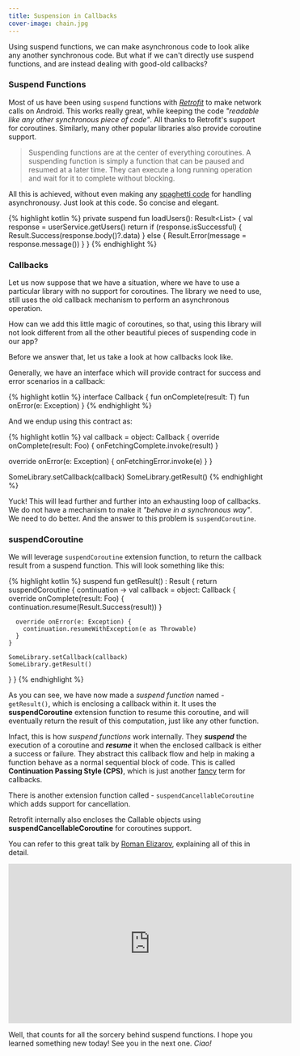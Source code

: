 ```yaml
---
title: Suspension in Callbacks
cover-image: chain.jpg
---
```


Using suspend functions, we can make asynchronous code to look alike any another synchronous code.
But what if we can't directly use suspend functions, and are instead dealing with good-old callbacks?

<!--more-->
### Suspend Functions

Most of us have been using `suspend` functions with _[Retrofit](https://square.github.io/retrofit/)_ to make network calls on Android. This works really great, while keeping the code _"readable like any other synchronous piece of code"_. All thanks to Retrofit's support for coroutines. Similarly, many other popular libraries also provide coroutine support.

>Suspending functions are at the center of everything coroutines. A suspending function is simply a function that can be paused and resumed at a later time. They can execute a long running operation and wait for it to complete without blocking.

All this is achieved, without even making any [spaghetti code](https://www.reddit.com/r/ProgrammerHumor/comments/chgnd3/callback_hell/) for handling asynchronousy.
Just look at this code. So concise and elegant.

{% highlight kotlin %}
private suspend fun loadUsers(): Result<List<User>> {
    val response = userService.getUsers()
    return if (response.isSuccessful) {
      Result.Success(response.body()?.data)
    } else {
      Result.Error(message = response.message())
    }
}
{% endhighlight %}

### Callbacks

Let us now suppose that we have a situation, where we have to use a particular library with no support for coroutines. The library we need to use, still uses the old callback mechanism to perform an asynchronous operation.

How can we add this little magic of coroutines, so that, using this library will not look different from all the other beautiful pieces of suspending code in our app?

Before we answer that, let us take a look at how callbacks look like.

Generally, we have an interface which will provide contract for success and error scenarios in a callback:

{% highlight kotlin %}
interface Callback<T> {
  fun onComplete(result: T)
  fun onError(e: Exception)
}
{% endhighlight %}

And we endup using this contract as:

{% highlight kotlin %}
val callback = object: Callback<Foo> {
  override onComplete(result: Foo) {
    onFetchingComplete.invoke(result)
  }

  override onError(e: Exception) {
    onFetchingError.invoke(e)
  }
}

SomeLibrary.setCallback(callback)
SomeLibrary.getResult()
{% endhighlight %}
    
Yuck! This will lead further and further into an exhausting loop of callbacks. We do not have a mechanism to make it _"behave in a synchronous way"_.
We need to do better. And the answer to this problem is `suspendCoroutine`.

### suspendCoroutine

We will leverage `suspendCoroutine` extension function, to return the callback result from a suspend function. This will look something like this:

{% highlight kotlin %}
suspend fun getResult() : Result<Foo> {
  return suspendCoroutine { continuation ->
    val callback = object: Callback<Foo> {
      override onComplete(result: Foo) {
        continuation.resume(Result.Success(result))
      }

      override onError(e: Exception) {
        continuation.resumeWithException(e as Throwable)
      }
    }
    
    SomeLibrary.setCallback(callback)
    SomeLibrary.getResult()
  }
}
{% endhighlight %}

As you can see, we have now made a _suspend function_ named - `getResult()`, which is enclosing a callback within it. It uses the **suspendCoroutine** extension function to resume this coroutine, and will eventually return the result of this computation, just like any other function.

Infact, this is how _suspend functions_ work internally. They _**suspend**_ the execution of a coroutine and _**resume**_ it when the enclosed callback is either a success or failure.
They abstract this callback flow and help in making a function behave as a normal sequential block of code. This is called **Continuation Passing Style (CPS)**, which is just another [fancy](https://youtu.be/YrrUCSi72E8?t=200) term for callbacks.

There is another extension function called - `suspendCancellableCoroutine` which adds support for cancellation.

Retrofit internally also encloses the Callable objects using **suspendCancellableCoroutine** for coroutines support.

You can refer to this great talk by [Roman Elizarov](https://github.com/elizarov), explaining all of this in detail.

<iframe width="560" height="315" src="https://www.youtube.com/embed/YrrUCSi72E8" frameborder="0" allowfullscreen></iframe>

Well, that counts for all the sorcery behind suspend functions.
I hope you learned something new today! See you in the next one. _Ciao!_